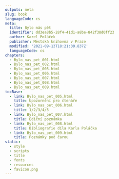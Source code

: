 ```yaml
---
outputs: meta
slug: book
languageCode: cs
meta:
  title: Bylo nás pět
  identifier: dd3ea8b5-28f4-41d1-a8be-842f38d0ff23
  author: Karel Poláček
  publisher: Městská knihovna v Praze
  modified: '2021-09-13T18:21:39.837Z'
  languageCode: cs
chapters:
  - Bylo_nas_pet_001.html
  - Bylo_nas_pet_002.html
  - Bylo_nas_pet_005.html
  - Bylo_nas_pet_006.html
  - Bylo_nas_pet_007.html
  - Bylo_nas_pet_008.html
  - Bylo_nas_pet_009.html
tocBase:
  - link: Bylo_nas_pet_005.html
    title: Upozornění pro čtenáře
  - link: Bylo_nas_pet_006.html
    title: 1/2/3/4/5
  - link: Bylo_nas_pet_007.html
    title: Ediční poznámka
  - link: Bylo_nas_pet_008.html
    title: Bibliografie díla Karla Poláčka
  - link: Bylo_nas_pet_009.html
    title: Poznámky pod čarou
static:
  - style
  - scripts
  - title
  - fonts
  - resources
  - favicon.png
---
```


